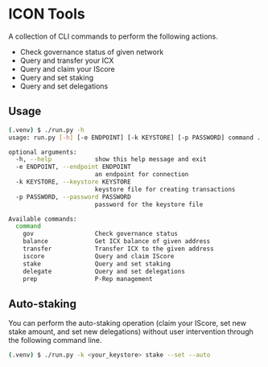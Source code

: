 # ICON Tools

A collection of CLI commands to perform the following actions.
  * Check governance status of given network
  * Query and transfer your ICX
  * Query and claim your IScore
  * Query and set staking
  * Query and set delegations

## Usage

```bash
(.venv) $ ./run.py -h
usage: run.py [-h] [-e ENDPOINT] [-k KEYSTORE] [-p PASSWORD] command ...

optional arguments:
  -h, --help            show this help message and exit
  -e ENDPOINT, --endpoint ENDPOINT
                        an endpoint for connection
  -k KEYSTORE, --keystore KEYSTORE
                        keystore file for creating transactions
  -p PASSWORD, --password PASSWORD
                        password for the keystore file

Available commands:
  command
    gov                 Check governance status
    balance             Get ICX balance of given address
    transfer            Transfer ICX to the given address
    iscore              Query and claim IScore
    stake               Query and set staking
    delegate            Query and set delegations
    prep                P-Rep management
```

## Auto-staking

You can perform the auto-staking operation (claim your IScore, set new stake amount, and set new delegations)
without user intervention through the following command line.

```bash
(.venv) $ ./run.py -k <your_keystore> stake --set --auto
```
